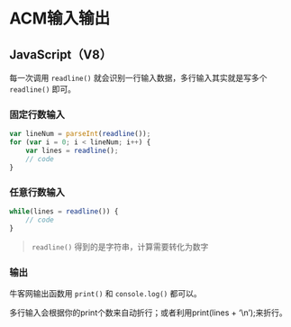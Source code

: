# ACM输入输出



## JavaScript（V8）

每一次调用 `readline()` 就会识别一行输入数据，多行输入其实就是写多个 `readline()` 即可。

### 固定行数输入

```javascript
var lineNum = parseInt(readline());
for (var i = 0; i < lineNum; i++) {
	var lines = readline();
    // code
}
```

### 任意行数输入

```javascript
while(lines = readline()) {
	// code
}
```

> `readline()` 得到的是字符串，计算需要转化为数字

### 输出

牛客网输出函数用 `print()` 和 `console.log()` 都可以。

多行输入会根据你的print个数来自动折行；或者利用print(lines + ‘\n’);来折行。